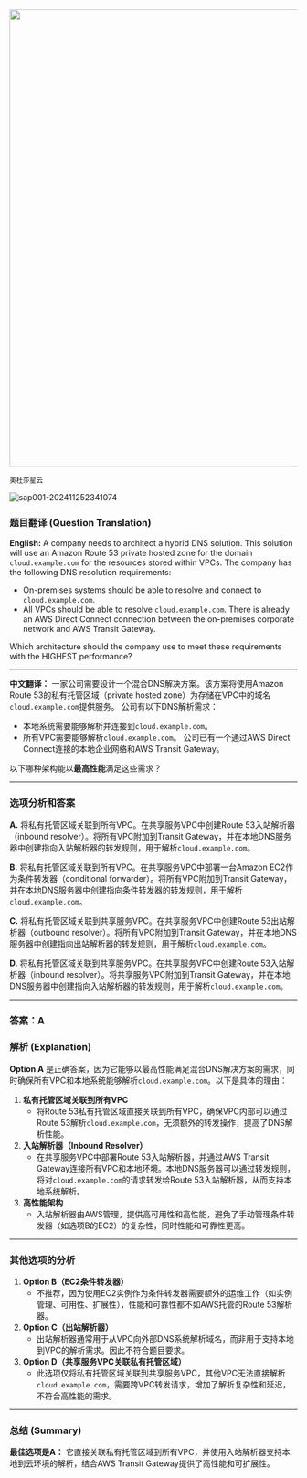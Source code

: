 <img src="https://www.bjp.org.cn/upload/image/2024/11/22/1732254266580005150.jpg" width="800" />  

<small>美杜莎星云</small>  



![sap001-202411252341074](https://aea62e6.webp.li/2024/11/sap001-202411252341074.png)



### 题目翻译 (Question Translation)

**English:**
 A company needs to architect a hybrid DNS solution. This solution will use an Amazon Route 53 private hosted zone for the domain `cloud.example.com` for the resources stored within VPCs.
 The company has the following DNS resolution requirements:

- On-premises systems should be able to resolve and connect to `cloud.example.com`.
- All VPCs should be able to resolve `cloud.example.com`.
     There is already an AWS Direct Connect connection between the on-premises corporate network and AWS Transit Gateway.

Which architecture should the company use to meet these requirements with the HIGHEST performance?

------

**中文翻译：**
 一家公司需要设计一个混合DNS解决方案。该方案将使用Amazon Route 53的私有托管区域（private hosted zone）为存储在VPC中的域名`cloud.example.com`提供服务。
 公司有以下DNS解析需求：

- 本地系统需要能够解析并连接到`cloud.example.com`。
- 所有VPC需要能够解析`cloud.example.com`。
     公司已有一个通过AWS Direct Connect连接的本地企业网络和AWS Transit Gateway。

以下哪种架构能以**最高性能**满足这些需求？

------

### 选项分析和答案

**A.**
 将私有托管区域关联到所有VPC。在共享服务VPC中创建Route 53入站解析器（inbound resolver）。将所有VPC附加到Transit Gateway，并在本地DNS服务器中创建指向入站解析器的转发规则，用于解析`cloud.example.com`。

**B.**
 将私有托管区域关联到所有VPC。在共享服务VPC中部署一台Amazon EC2作为条件转发器（conditional forwarder）。将所有VPC附加到Transit Gateway，并在本地DNS服务器中创建指向条件转发器的转发规则，用于解析`cloud.example.com`。

**C.**
 将私有托管区域关联到共享服务VPC。在共享服务VPC中创建Route 53出站解析器（outbound resolver）。将所有VPC附加到Transit Gateway，并在本地DNS服务器中创建指向出站解析器的转发规则，用于解析`cloud.example.com`。

**D.**
 将私有托管区域关联到共享服务VPC。在共享服务VPC中创建Route 53入站解析器（inbound resolver）。将共享服务VPC附加到Transit Gateway，并在本地DNS服务器中创建指向入站解析器的转发规则，用于解析`cloud.example.com`。

------

### 答案：**A**

### 解析 (Explanation)

**Option A** 是正确答案，因为它能够以最高性能满足混合DNS解决方案的需求，同时确保所有VPC和本地系统能够解析`cloud.example.com`。以下是具体的理由：

1. **私有托管区域关联到所有VPC**
    - 将Route 53私有托管区域直接关联到所有VPC，确保VPC内部可以通过Route 53解析`cloud.example.com`，无须额外的转发操作，提高了DNS解析性能。
2. **入站解析器（Inbound Resolver）**
    - 在共享服务VPC中部署Route 53入站解析器，并通过AWS Transit Gateway连接所有VPC和本地环境。本地DNS服务器可以通过转发规则，将对`cloud.example.com`的请求转发给Route 53入站解析器，从而支持本地系统解析。
3. **高性能架构**
    - 入站解析器由AWS管理，提供高可用性和高性能，避免了手动管理条件转发器（如选项B的EC2）的复杂性，同时性能和可靠性更高。

------

### 其他选项的分析

1. **Option B（EC2条件转发器）**
    - 不推荐，因为使用EC2实例作为条件转发器需要额外的运维工作（如实例管理、可用性、扩展性），性能和可靠性都不如AWS托管的Route 53解析器。
2. **Option C（出站解析器）**
    - 出站解析器通常用于从VPC向外部DNS系统解析域名，而非用于支持本地到VPC的解析需求。因此不符合题目要求。
3. **Option D（共享服务VPC关联私有托管区域）**
    - 此选项仅将私有托管区域关联到共享服务VPC，其他VPC无法直接解析`cloud.example.com`，需要跨VPC转发请求，增加了解析复杂性和延迟，不符合高性能的需求。

------

### 总结 (Summary)

**最佳选项是A：** 它直接关联私有托管区域到所有VPC，并使用入站解析器支持本地到云环境的解析，结合AWS Transit Gateway提供了高性能和可扩展性。